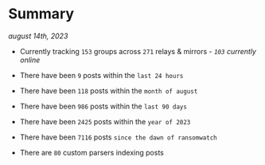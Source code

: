 
# Summary
_august 14th, 2023_

- Currently tracking `153` groups across `271` relays & mirrors - _`103` currently online_

- There have been `9` posts within the `last 24 hours`

- There have been `118` posts within the `month of august`

- There have been `986` posts within the `last 90 days`

- There have been `2425` posts within the `year of 2023`

- There have been `7116` posts `since the dawn of ransomwatch`

- There are `80` custom parsers indexing posts
